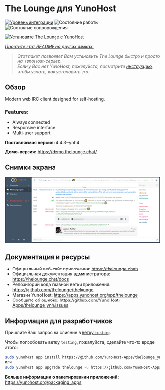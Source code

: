 <!--
Важно: этот README был автоматически сгенерирован <https://github.com/YunoHost/apps/tree/master/tools/readme_generator>
Он НЕ ДОЛЖЕН редактироваться вручную.
-->

# The Lounge для YunoHost

[![Уровень интеграции](https://dash.yunohost.org/integration/thelounge.svg)](https://ci-apps.yunohost.org/ci/apps/thelounge/) ![Состояние работы](https://ci-apps.yunohost.org/ci/badges/thelounge.status.svg) ![Состояние сопровождения](https://ci-apps.yunohost.org/ci/badges/thelounge.maintain.svg)

[![Установите The Lounge с YunoHost](https://install-app.yunohost.org/install-with-yunohost.svg)](https://install-app.yunohost.org/?app=thelounge)

*[Прочтите этот README на других языках.](./ALL_README.md)*

> *Этот пакет позволяет Вам установить The Lounge быстро и просто на YunoHost-сервер.*  
> *Если у Вас нет YunoHost, пожалуйста, посмотрите [инструкцию](https://yunohost.org/install), чтобы узнать, как установить его.*

## Обзор

Modern web IRC client designed for self-hosting. 

### Features:

- Always connected
- Responsive interface
- Multi-user support

**Поставляемая версия:** 4.4.3~ynh4

**Демо-версия:** <https://demo.thelounge.chat/>

## Снимки экрана

![Снимок экрана The Lounge](./doc/screenshots/thelounge-screenshot.png)

## Документация и ресурсы

- Официальный веб-сайт приложения: <https://thelounge.chat/>
- Официальная документация администратора: <https://thelounge.chat/docs>
- Репозиторий кода главной ветки приложения: <https://github.com/thelounge/thelounge>
- Магазин YunoHost: <https://apps.yunohost.org/app/thelounge>
- Сообщите об ошибке: <https://github.com/YunoHost-Apps/thelounge_ynh/issues>

## Информация для разработчиков

Пришлите Ваш запрос на слияние в [ветку `testing`](https://github.com/YunoHost-Apps/thelounge_ynh/tree/testing).

Чтобы попробовать ветку `testing`, пожалуйста, сделайте что-то вроде этого:

```bash
sudo yunohost app install https://github.com/YunoHost-Apps/thelounge_ynh/tree/testing --debug
или
sudo yunohost app upgrade thelounge -u https://github.com/YunoHost-Apps/thelounge_ynh/tree/testing --debug
```

**Больше информации о пакетировании приложений:** <https://yunohost.org/packaging_apps>
